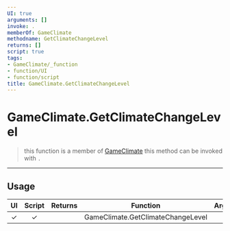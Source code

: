 ```yaml
---
UI: true
arguments: []
invoke: .
memberOf: GameClimate
methodname: GetClimateChangeLevel
returns: []
script: true
tags:
- GameClimate/_function
- function/UI
- function/script
title: GameClimate.GetClimateChangeLevel
---
```

# GameClimate.GetClimateChangeLevel
> this function is a member of [GameClimate](civ-6/lua/GameClimate.md)
> this method can be invoked with `.`
-----
## Usage
|  UI | Script | Returns | Function | Arguments |
|:---:|:------:|-------:|:--------:|:---------|
|✓|✓||GameClimate.GetClimateChangeLevel||
